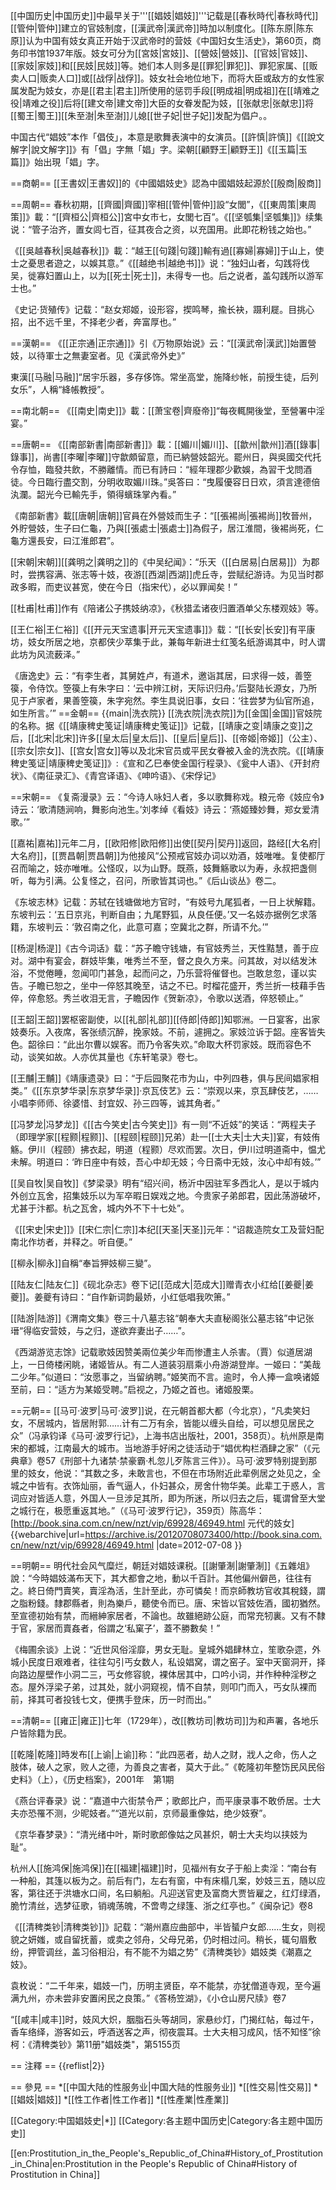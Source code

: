 [[中国历史|中国历史]]中最早关于'''[[娼妓|娼妓]]'''记载是[[春秋時代|春秋時代]][[管仲|管仲]]建立的官妓制度，[[漢武帝|漢武帝]]時加以制度化。[[陈东原|陈东原]]认为中国有妓女真正开始于汉武帝时的营妓<ref>《中国妇女生活史》，第60页，商务印书馆1937年版</ref>。妓女可分为[[宮妓|宮妓]]、[[營妓|營妓]]、[[官妓|官妓]]、[[家妓|家妓]]和[[民妓|民妓]]等。她们本人则多是[[罪犯|罪犯]]、罪犯家属、[[贩卖人口|贩卖人口]]或[[战俘|战俘]]。妓女社会地位地下，而将大臣或敌方的女性家属发配为妓女，亦是[[君主|君主]]所使用的惩罚手段<ref>[[明成祖|明成祖]]在[[靖难之役|靖难之役]]后将[[建文帝|建文帝]]大臣的女眷发配为妓，[[张献忠|张献忠]]将[[蜀王|蜀王]][[朱至澍|朱至澍]]儿媳[[世子妃|世子妃]]发配为倡户。</ref>。

中国古代“娼妓”本作「倡伎」，本意是歌舞表演中的女演员。[[許慎|許慎]]《[[說文解字|說文解字]]》有「倡」字無「娼」字。梁朝[[顧野王|顧野王]]《[[玉篇|玉篇]]》始出現「娼」字。
<!--待合併內容（來自[[性工作者|性工作者]]先前版本）：娼妓本作「倡伎」，本意是指女艺人，即歌舞表演中的女演员。由于古代从事歌舞音乐的[[乐户|乐户]]毫无地位，多半與有勢力者性交，所以'''娼妓'''逐渐演变为今天的含义。

古代大多数娼妓属于[[奴隶|奴隶]]或[[賤民|賤民]]身份，如宫妓、官妓、家妓等，多是[[罪犯|罪犯]]、罪犯家属、[[贩卖人口|贩卖人口]]或[[战俘|战俘]]，她们是不能获得报酬的。由于她们完全没有人身自由，除了极少部分外，没有改变身份的任何可能，因此古代的娼妓与现代的性工作者是有很大的差别的。而且由于古代提供性服务的人群多提供舞蹈表演、吹拉弹唱、诗词歌赋等内容，因此娼妓在古代的文化发展中起到了不可磨灭的贡献，许多文学作品是在[[妓院|妓院]]（古称[[青楼|青楼]]、[[勾栏|勾栏]]）中产生的。

中国最早有记载的[[公娼|公娼]]起源于公元前685年－645年间[[春秋时期|春秋时期]][[齐国|齐国]]的首都[[临淄|临淄]]，齐相[[管仲|管仲]]是公娼的创始人，他的治国方略之一是“设女闾七百，征收夜合之资”，以补充国家财政收入。最早的商业性妓院产生于[[唐|唐朝]]古[[长安|长安]]城的[[平康坊|平康坊]]。历史上有名的娼妓如：[[赵飞燕|赵飞燕]]、[[李师师|李师师]]、[[陈圆圆|陈圆圆]]等。

不过，“妓”於古代并非“性工作者”的同义词，某些[[藝妓_(泛稱)|艺妓]]并不提供性服務。現時分為「妓」與「伎」，以區分性工作者與表演者的分別。-->

==商朝==
[[王書奴|王書奴]]的《中國娼妓史》認為中國娼妓起源於[[殷商|殷商]]

==周朝==
春秋初期，[[齊國|齊國]]宰相[[管仲|管仲]]設“女閭”，《[[東周策|東周策]]》載：“[[齊桓公|齊桓公]]宮中女市七，女閭七百”。《[[坚瓠集|坚瓠集]]》续集说：“管子治齐，置女闾七百，征其夜合之资，以充国用。此即花粉钱之始也。” 

《[[吳越春秋|吳越春秋]]》載：“越王[[句踐|句踐]]輸有過[[寡婦|寡婦]]于山上，使士之憂思者遊之，以娛其意。”《[[越绝书|越绝书]]》说：“独妇山者，勾践将伐吴，徙寡妇置山上，以为[[死士|死士]]，未得专一也。后之说者，盖勾践所以游军士也。”

《史记·货殖传》记载：“赵女郑姬，设形容，揳鸣琴，揄长袂，蹑利屣。目挑心招，出不远千里，不择老少者，奔富厚也。”

==漢朝==
《[[正宗通|正宗通]]》引《万物原始说》云：“[[漢武帝|漢武]]始置營妓，以待軍士之無妻室者。见《漢武帝外史》”

東漢[[马融|马融]]“居宇乐器，多存侈饰。常坐高堂，施降纱帐，前授生徒，后列女乐”，人稱“絳帳教授”。

==南北朝==
《[[南史|南史]]》載：[[萧宝卷|齊廢帝]]“每夜輒開後堂，至營署中淫宴。”

==唐朝==
《[[南部新書|南部新書]]》載：[[媚川|媚川]]、[[歙州|歙州]]酒[[錄事|錄事]]，尚書[[李曜|李曜]]守歙頗留意，而已納營妓韶光。罷州日，與吳國交代托令存恤，臨發共飲，不勝離情。而已有詩曰：“經年理郡少歡娛，為習干戈問酒徒。今日臨行盡交割，分明收取媚川珠。”吳答曰：“曳履優容日日欢，須言達德倍汍瀾。韶光今已輸先手，領得蠙珠掌內看。”

《南部新書》載[[唐朝|唐朝]]官員在外營妓而生子：“[[張裼尚|張裼尚]]牧晉州，外貯營妓，生子曰仁龜，乃與[[張處士|張處士]]為假子，居江淮間，後裼尚死，仁龜方還長安，曰江淮郎君”。

[[宋朝|宋朝]][[龚明之|龚明之]]的《中吴纪闻》：“乐天（[[白居易|白居易]]）为郡时，尝携容满、张志等十妓，夜游[[西湖|西湖]]虎丘寺，尝赋纪游诗。为见当时郡政多暇，而吏议甚宽，使在今日（指宋代），必以罪闻矣！”

[[杜甫|杜甫]]作有《陪诸公子携妓纳凉》，《秋猎孟诸夜归置酒单父东楼观妓》等。

[[王仁裕|王仁裕]]《[[开元天宝遗事|开元天宝遗事]]》载：“[[长安|长安]]有平康坊，妓女所居之地，京都侠少萃集于此，兼每年新进士红笺名纸游谒其中，时人谓此坊为风流薮泽。”

《唐逸史》云：“有李生者，其舅姓卢，有道术，邀诣其居，曰求得一妓，善箜篌，令侍饮。箜篌上有朱字曰：‘云中辨江树，天际识归舟。’后娶陆长源女，乃所见于卢家者，果善箜篌，朱字宛然。李生具说旧事，女曰：‘往尝梦为仙官所追，如生所言。’”
==金朝==
{{main|洗衣院}}
[[洗衣院|洗衣院]]为[[金国|金国]]官妓院的名称。据《[[靖康稗史笺证|靖康稗史笺证]]》记载，[[靖康之变|靖康之变]]之后，[[北宋|北宋]]许多[[皇太后|皇太后]]、[[皇后|皇后]]、[[帝姬|帝姬]]（公主）、[[宗女|宗女]]、[[宫女|宫女]]等以及北宋官员或平民女眷被入金的洗衣院。<ref>《[[靖康稗史笺证|靖康稗史笺证]]》:《宣和乙巳奉使金国行程录》、《瓮中人语》、《开封府状》、《南征录汇》、《青宫译语》、《呻吟语》、《宋俘记》</ref>

==宋朝==
《复斋漫录》云：“今诗人咏妇人者，多以歌舞称戏。粮元帝《妓应令》诗云：‘歌清随涧响，舞影向池生。’刘孝绰《看妓》诗云：‘燕姬臻妙舞，郑女爱清歌。’”

[[嘉祐|嘉祐]]元年二月，[[欧阳修|欧阳修]]出使[[契丹|契丹]]返回，路经[[大名府|大名府]]，[[贾昌朝|贾昌朝]]为他接风“公预戒官妓办词以劝酒，妓唯唯。复使都厅召而喻之，妓亦唯唯。公怪叹，以为山野。既燕，妓舞觞歌以为寿，永叔把盏侧听，每为引满。公复怪之，召问，所歌皆其词也。”<ref>《后山谈丛》卷二</ref>。

《东坡志林》记载：苏轼在钱塘做地方官时，“有妓号九尾狐者，一日上状解籍。东坡判云：‘五日京兆，判断自由；九尾野狐，从良任便。’又一名妓亦据例乞求落籍，东坡判云：‘敦召南之化，此意可嘉；空冀北之群，所请不允。’”

[[杨湜|杨湜]]《古今词话》载：“苏子瞻守钱塘，有官妓秀兰，天性黠慧，善于应对。湖中有宴会，群妓毕集，唯秀兰不至，督之良久方来。问其故，对以结发沐浴，不觉倦睡，忽闻叩门甚急，起而问之，乃乐营将催督也。岂敢怠忽，谨以实告。子瞻已恕之，坐中一倅怒其晚至，诘之不已。时榴花盛开，秀兰折一枝藉手告倅，倅愈怒。秀兰收泪无言，子瞻因作《贺新凉》，令歌以送酒，倅怒顿止。”

[[王韶|王韶]]罢枢密副使，以[[礼部|礼部]][[侍郎|侍郎]]知鄂洲。一日宴客，出家妓奏乐。入夜席，客张绩沉醉，挽家妓。不前，遽拥之。家妓泣诉于韶。座客皆失色。韶徐曰：“此出尔曹以娱客。而乃令客失欢。”命取大杯罚家妓。既而容色不动，谈笑如故。人亦优其量也<ref>《东轩笔录》卷七</ref>。

[[王黼|王黼]]《靖康遗录》曰：“于后园聚花市为山，中列四巷，俱与民间娼家相类。”《[[东京梦华录|东京梦华录]]·京瓦伎艺》云：“崇观以来，京瓦肆伎艺，……小唱李师师、徐婆惜、封宜奴、孙三四等，诚其角者。”

[[冯梦龙|冯梦龙]]《[[古今笑史|古今笑史]]》有一则“不近妓”的笑话：“两程夫子（即理学家[[程颢|程颢]]、[[程颐|程颐]]兄弟）赴一[[士大夫|士大夫]]宴，有妓侑觞。伊川（程颐）拂衣起，明道（程颢）尽欢而罢。次日，伊川过明道斋中，愠尤未解。明道曰：‘昨日座中有妓，吾心中却无妓；今日斋中无妓，汝心中却有妓。’”

[[吴自牧|吴自牧]]《梦梁录》明有“绍兴间，杨沂中因驻军多西北人，是以于城内外创立瓦舍，招集妓乐以为军卒暇日娱戏之地。今贵家子弟郎君，因此荡游破坏，尤甚于汴都。杭之瓦舍，城内外不下十七处”。

《[[宋史|宋史]]》[[宋仁宗|仁宗]]本纪[[天圣|天圣]]元年：“诏裁造院女工及营妇配南北作坊者，并释之。听自便。”

[[柳永|柳永]]自稱“奉旨狎妓柳三變”。

[[陆友仁|陆友仁]]《砚北杂志》卷下记[[范成大|范成大]]赠青衣小红给[[姜夔|姜夔]]。姜夔有诗曰：“自作新词韵最娇，小红低唱我吹箫。”

[[陆游|陆游]]《渭南文集》卷三十八墓志铭“朝奉大夫直秘阁张公墓志铭”中记张瑨“得临安营妓，与之归，遂欲弃妻出子……”。

《西湖游览志馀》记载歌妓因赞美兩位美少年而惨遭主人杀害。（賈）似道居湖上，一日倚楼闲眺，诸姬皆从。有二人道装羽扇乘小舟游湖登岸。一姬曰：“美哉二少年。”似道曰：“汝愿事之，当留纳聘。”姬笑而不言。逾时，令人捧一盒唤诸姬至前，曰：“适方为某姬受聘。”启视之，乃姬之首也。诸姬股栗。

==元朝==
[[马可·波罗|马可·波罗]]说，在元朝首都大都（今北京），“凡卖笑妇女，不居城内，皆居附郭……计有二万有余，皆能以缠头自给，可以想见居民之众”（冯承钧译《马可·波罗行记》，上海书店出版社，2001，358页）。杭州原是南宋的都城，江南最大的城市。当地游手好闲之徒活动于“娼优构栏酒肆之家”（《元典章》卷57《刑部十九诸禁·禁豪霸·札忽儿歹陈言三件》）。马可·波罗特别提到那里的妓女，他说：“其数之多，未敢言也，不但在市场附近此辈例居之处见之，全城之中皆有。衣饰灿丽，香气逼人，仆妇甚众，房舍什物华美。此辈工于惑人，言词应对皆适人意，外国人一旦涉足其所，即为所迷，所以归去之后，辄谓曾至大堂之城行在，极愿重返其地。”（《马可·波罗行记》，359页）<ref>陈高华：[http://book.sina.com.cn/new/nzt/vip/69928/46949.html 元代的妓女] {{webarchive|url=https://archive.is/20120708073400/http://book.sina.com.cn/new/nzt/vip/69928/46949.html |date=2012-07-08 }}</ref>

==明朝==
明代社会风气糜烂，朝廷对娼妓课税。[[謝肇淛|謝肇淛]]《五雜俎》說：“今時娼妓滿布天下，其大都會之地，動以千百計。其他偏州僻邑，往往有之。終日倚門賣笑，賣淫為活，生計至此，亦可憐矣！而京師教坊官收其稅錢，謂之脂粉錢。隸郡縣者，則為樂戶，聽使令而已。唐、宋皆以官妓佐酒，國初猶然。至宣德初始有禁，而縉紳家居者，不論也。故雖絕跡公庭，而常充牣裏。又有不隸于官，家居而賣姦者，俗謂之‘私窠子’，蓋不勝數矣！”

《梅圃余谈》上说：“近世风俗淫靡，男女无耻。皇城外娼肆林立，笙歌杂遝，外城小民度日艰难者，往往勾引丐女数人，私设娼窝，谓之窑子。室中天窗洞开，择向路边屋壁作小洞二三，丐女修容貌，裸体居其中，口吟小词，并作种种淫秽之态。屋外浮梁子弟，过其处，就小洞窥视，情不自禁，则叩门而入，丐女队裸而前，择其可者投钱七文，便携手登床，历一时而出。”

==清朝==
[[雍正|雍正]]七年（1729年），改[[教坊司|教坊司]]为和声署，各地乐户皆除籍为民。

[[乾隆|乾隆]]時发布[[上谕|上谕]]称：“此四恶者，劫人之财，戕人之命，伤人之肢体，破人之家，败人之德，为善良之害者，莫大于此。”<ref>《乾隆初年整饬民风民俗史料》（上），《历史档案》，2001年　第1期</ref>

《燕台评春录》说：“嘉道中六街禁令严；歌郎比户，而平康录事不敢侨居。士大夫亦恐罹不测，少昵妓者。”“道光以前，京师最重像姑，绝少妓寮”。

《京华春梦录》：“清光绪中叶，斯时歌郎像姑之风甚炽，朝士大夫均以挟妓为耻”。

杭州人[[施鸿保|施鸿保]]在[[福建|福建]]时，见福州有女子于船上卖淫：“南台有一种船，其篷以板为之。前后有门，左右有窗，中有床榻几案，妙妓三五，随以应客，第往还于洪塘水口间，名曰躺船。凡迎送官吏及富商大贾皆雇之，红灯绿酒，脆竹清丝，选梦征歌，销魂荡魄，不啻粤之绿篷、浙之红亭也。”<ref>《闽杂记》卷8</ref>

《[[清稗类钞|清稗类钞]]》記载：“潮州嘉应曲部中，半皆蜑户女郎……生女，则视貌之妍媸，或自留抚蓄，或卖之邻舟，父母兄弟，仍时相过问。稍长，辄句眉敷纷，押管调丝，盖习俗相沿，有不能不为娼之势”<ref>《清稗类钞》娼妓类《潮嘉之妓》</ref>。

袁枚说：“二千年来，娼妓一门，历明主贤臣，卒不能禁，亦犹僧道寺观，至今遍满九州，亦未尝非安置闲民之良策。”<ref>《答杨笠湖》，《小仓山房尺牍》卷7</ref>

“[[咸丰|咸丰]]时，妓风大炽，胭脂石头等胡同，家悬纱灯，门揭红帖，每过午，香车络绎，游客如云，呼酒送客之声，彻夜震耳。士大夫相习成风，恬不知怪”<ref>徐柯：《清稗类钞》第11册"娼妓类"，第5155页</ref>

== 注釋 ==
{{reflist|2}}

== 參見 ==
*[[中国大陆的性服务业|中国大陆的性服务业]]
*[[性交易|性交易]]
*[[娼妓|娼妓]]
*[[性工作者|性工作者]]
*[[性產業|性產業]]

[[Category:中国娼妓史|*]]
[[Category:各主题中国历史|Category:各主题中国历史]]

[[en:Prostitution_in_the_People's_Republic_of_China#History_of_Prostitution_in_China|en:Prostitution in the People's Republic of China#History of Prostitution in China]]